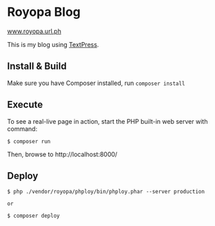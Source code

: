 # Royopa Blog

www.royopa.url.ph

This is my blog using [TextPress](http://textpress.shameerc.com).

## Install & Build

Make sure you have Composer installed, run `composer install`

## Execute

To see a real-live page in action, start the PHP built-in web server with
command:

    $ composer run

Then, browse to http://localhost:8000/

## Deploy

    $ php ./vendor/royopa/phploy/bin/phploy.phar --server production

    or

    $ composer deploy
